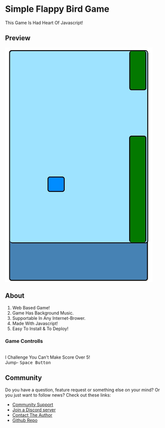# Simple Flappy Bird Game 
This Game Is Had Heart Of Javascript!

## Preview
![1](/readme/gallery/preview.jpg)

## About
1. Web Based Game!
2. Game Has Background Music.
3. Supportable In Any Internet-Brower.
4. Made With Javascript!
5. Easy To Install & To Deploy!

### Game Controlls

<br>I Challenge You Can't Make Score Over 5!</br>
Jump- <kbd>Space Button</kbd>

## Community
Do you have a question, feature request or something else on your mind?
Or you just want to follow  news?
Check out these links:

* [Community Support](https://discord.gg/autocode)
* [Join a Discord server](https://discord.gg/5V68EK8AeS)
* [Contact The Author](https://github.com/Abhay557)
* [Github Repo](https://github.com/Abhay557/Html5-Game3)